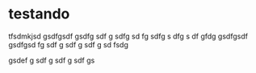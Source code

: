 # testando
tfsdmkjsd
gsdfgsdf
gsdfg
sdf
g
sdfg
sd
fg
sdfg
s
dfg
s
df
gfdg
gsdfgsdf
gsdfgsd
fg
sdf
g
sdf
g
sdf
g
sd
fsdg    



gsdef
g
sdf
g
sdf
g
sdf
gs
